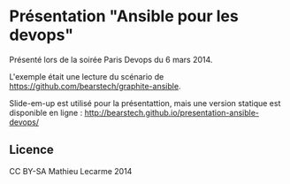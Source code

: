 Présentation "Ansible pour les devops"
======================================

Présenté lors de la soirée Paris Devops du 6 mars 2014.

L'exemple était une lecture du scénario de https://github.com/bearstech/graphite-ansible.

Slide-em-up est utilisé pour la présentattion, mais une version statique est disponible en ligne :
http://bearstech.github.io/presentation-ansible-devops/

Licence
-------

CC BY-SA Mathieu Lecarme 2014
